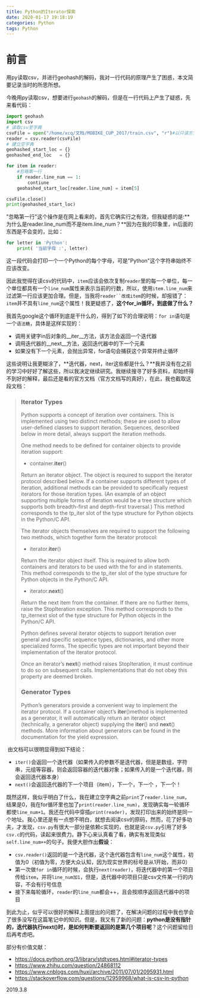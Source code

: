 ```yaml
---
title: Python的Iterator探索
date: 2020-01-17 19:18:19
categories: Python
tags: Python
---
```

# 前言
用py读取csv，并进行geohash的解码，我对一行代码的原理产生了困惑，本文简要记录当时的所思所想。
<!--more-->

今晚用py读取csv，想要进行`geohash`的解码，但是在一行代码上产生了疑惑，先来看代码：

``` python
import geohash
import csv
# 读取csv至字典
csvFile = open("/home/xcq/文档/MOBIKE_CUP_2017/train.csv", "r")#以只读方式打开
reader = csv.reader(csvFile)
# 建立空字典
geohashed_start_loc = {}
geohashed_end_loc   = {}

for item in reader:
	#忽略第一行     
	if reader.line_num == 1:
		contiune     
	geohashed_start_loc[reader.line_num] = item[5]

csvFile.close()
print(geohashed_start_loc)
```

"忽略第一行"这个操作是在网上看来的，首先它确实行之有效，但我疑惑的是:**为什么是reader.line_num而不是item.line_num？**因为在我的印象里，in后面的东西是不会变的，比如：

``` python
for letter in 'Python':  
	print( '当前字母 :', letter)
```

这一段代码会打印一个一个Python的每个字母，可是"Python"这个字符串始终不应该改变。

因此我觉得在读csv的代码中，`item`应该会依次复制`reader`里的每一个单位，每一个单位都具有一个`line_num`属性来表示当前的行数，所以，使用`item.line_num`来过滤第一行应该更加合理。但是，当我将`reader``改成item`的时候，却报错了：`item`并不具有`line_num`这个属性！我更疑惑了，**这个for_in循环，到底做了什么？**

我首先google这个循环到底是干什么的，得到了如下的合理说明：`for in`语句是一个`语法糖`，具体是这样实现的：

- 调用关键字in后对象的\_\_iter\_\_方法，该方法会返回一个迭代器
- 调用迭代器的\_\_next\_\_方法，返回迭代器中的下一个元素
- 如果没有下一个元素，会抛出异常，for语句会捕获这个异常并终止循环

这些说明让我更糊涂了，**迭代器，next，iter这些都是什么？**我并没有在之前的学习中好好了解这些，所以我决定继续研究。我继续搜寻了好多资料，却始终得不到好的解释，最后还是看的官方文档（官方文档写的真好），在此，我也截取这段文档：

>### Iterator Types
>
>Python supports a concept of iteration over containers. This is implemented using two distinct methods; these are used to allow user-defined classes to support iteration. Sequences, described below in more detail, always support the iteration methods.
>
>One method needs to be defined for container objects to provide iteration support:
>
>- container.**__iter__**()
>
>  Return an iterator object. The object is required to support the iterator protocol described below. If a container supports different types of iteration, additional methods can be provided to specifically request iterators for those iteration types. (An example of an object supporting multiple forms of iteration would be a tree structure which supports both breadth-first and depth-first traversal.) This method corresponds to the tp_iter slot of the type structure for Python objects in the Python/C API.
>
>The iterator objects themselves are required to support the following two methods, which together form the iterator protocol:
>
>- iterator.**__iter__**()
>
>  Return the iterator object itself. This is required to allow both containers and iterators to be used with the for and in statements. This method corresponds to the tp_iter slot of the type structure for Python objects in the Python/C API.
>
>- iterator.**__next__**()
>
>  Return the next item from the container. If there are no further items, raise the StopIteration exception. This method corresponds to the tp_iternext slot of the type structure for Python objects in the Python/C API.
>
>Python defines several iterator objects to support iteration over general and specific sequence types, dictionaries, and other more specialized forms. The specific types are not important beyond their implementation of the iterator protocol.
>
>Once an iterator’s __next__() method raises StopIteration, it must continue to do so on subsequent calls. Implementations that do not obey this property are deemed broken.
>
>### Generator Types
>
>Python’s generators provide a convenient way to implement the iterator protocol. If a container object’s __iter__()method is implemented as a generator, it will automatically return an iterator object (technically, a generator object) supplying the __iter__() and __next__() methods. More information about generators can be found in the documentation for the yield expression.

​     由文档可以很明显得到如下结论：

- `iter()`会返回一个迭代器（如果传入的参数不是迭代器，但是是数组，字符串，元组等容器，则会返回容器的迭代器对象；如果传入的是一个迭代器，则会返回迭代器本身）
- `next()`会返回迭代器的下一个项目（item），下一个，下一个 ，下一个！

既然这样，我似乎明白了什么，我在建立空字典之前`print`了`reader.line_num`，结果是0，我在for循环里也加了`print(reader.line_num)`，发现确实每一轮循环都使`line_num+1`。我还在代码中穿插`print(reader)`，发现打印出来的始终是同一个地址。我心里还是有一点想不明白，就想去阅读csv的原码，然而，花了好多功夫，才发现，`csv.py`有很大一部分是依赖c实现的，也就是说`csv.py`引用了好多`csv.c`的代码，读起来很费力。静下心来认真看了看，确实有发现类似`self.line_num++`的句子。我便大胆作出**假设**：

- `csv.reader()`返回的是一个迭代器，这个迭代器包含有`line_num`这个属性，初值为0（初值为零，方便大众认知，因为现实世界的标号是从1开始，而非0）
- 第一次做`for in`循环的时候，会执行`next(reader)`，将迭代器中的第一个项目传给`item`，并将`line_num加1`，但是，迭代器中的项目只是csv文件某一行的内容，不会有行号信息
- 接下来每轮循环，`reader`的`line_num`都会++，且会按顺序返回迭代器中的项目

​     到此为止，似乎可以很好的解释上面提出的问题了，在解决问题的过程中我也学会了很多没写在这篇笔记中的知识。但是，我又有了新的问题：**python是没有指针的，迭代器执行next()时，是如何判断要返回的是第几个项目呢**？这个问题留给日后再考虑吧。



部分有价值文献：

- <https://docs.python.org/3/library/stdtypes.html#iterator-types>
- <https://www.zhihu.com/question/24868112>
- <https://www.cnblogs.com/huxi/archive/2011/07/01/2095931.html>
- <https://stackoverflow.com/questions/12959968/what-is-csv-in-python>





2019.3.8